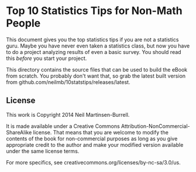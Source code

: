 Top 10 Statistics Tips for Non-Math People
==========================================

This document gives you the top statistics tips if you are not a statistics
guru.  Maybe you have never even taken a statistics class, but now you have to
do a project analyzing results of even a basic survey.  You should read this
_before_ you start your project.

This directory contains the source files that can be used to build the eBook
from scratch.  You probably don't want that, so grab the latest built version
from github.com/neilmb/10statstips/releases/latest.

License
-------

This work is Copyright 2014 Neil Martinsen-Burrell.

It is made available under a Creative Commons
Attribution-NonCommercial-ShareAlike license.  That means that you are welcome
to modify the contents of the book for non-commercial purposes as long as you
give appropriate credit to the author and make your modified version available
under the same license terms.

For more specifics, see creativecommons.org/licenses/by-nc-sa/3.0/us.


